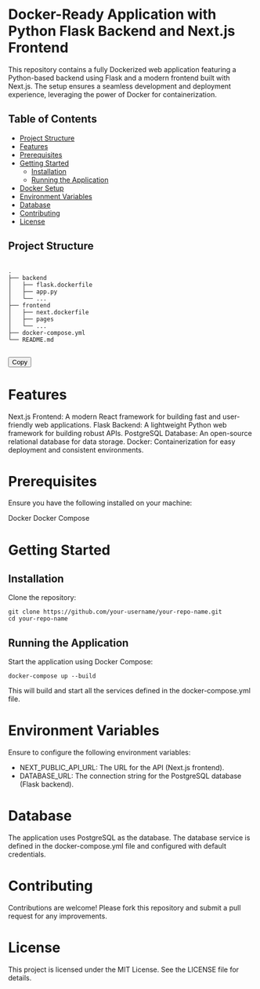 # Docker-Ready Application with Python Flask Backend and Next.js Frontend
This repository contains a fully Dockerized web application featuring a Python-based backend using Flask and a modern frontend built with Next.js. The setup ensures a seamless development and deployment experience, leveraging the power of Docker for containerization.

## Table of Contents
- [Project Structure](#project-structure)
- [Features](#features)
- [Prerequisites](#prerequisites)
- [Getting Started](#getting-started)
  - [Installation](#installation)
  - [Running the Application](#running-the-application)
- [Docker Setup](#docker-setup)
- [Environment Variables](#environment-variables)
- [Database](#database)
- [Contributing](#contributing)
- [License](#license)

## Project Structure

<div class="code-block">
  <pre><code class="language-plaintext">
.
├── backend
│   ├── flask.dockerfile
│   ├── app.py
│   └── ...
├── frontend
│   ├── next.dockerfile
│   ├── pages
│   └── ...
├── docker-compose.yml
└── README.md
  </code></pre>
  <button class="copy-button" onclick="copyToClipboard(this)">Copy</button>
</div>

# Features
Next.js Frontend: A modern React framework for building fast and user-friendly web applications.
Flask Backend: A lightweight Python web framework for building robust APIs.
PostgreSQL Database: An open-source relational database for data storage.
Docker: Containerization for easy deployment and consistent environments.

# Prerequisites
Ensure you have the following installed on your machine:

Docker
Docker Compose

# Getting Started
## Installation
Clone the repository:

<div class="code-block">
  <pre><code class="language-sh">git clone https://github.com/your-username/your-repo-name.git
cd your-repo-name</code></pre>
</div>

## Running the Application
Start the application using Docker Compose:

<div class="code-block">
  <pre><code class="language-sh">docker-compose up --build</code></pre>
</div>

This will build and start all the services defined in the docker-compose.yml file.

# Environment Variables
Ensure to configure the following environment variables:

 - NEXT_PUBLIC_API_URL: The URL for the API (Next.js frontend).
 - DATABASE_URL: The connection string for the PostgreSQL database (Flask backend).

# Database
The application uses PostgreSQL as the database. The database service is defined in the docker-compose.yml file and configured with default credentials.

# Contributing
Contributions are welcome! Please fork this repository and submit a pull request for any improvements.

# License
This project is licensed under the MIT License. See the LICENSE file for details.